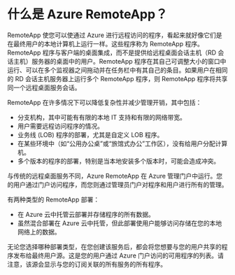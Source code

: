 <properties title="什么是 RemoteApp？" pageTitle="什么是 RemoteApp？" description="了解 RemoteApp。" metaKeywords="" services="" solutions="" documentationCenter="" authors="elizapo"  />
<tags ms.service=""
    ms.date="02/17/2015"
    wacn.date="04/11/2015"
    />

# 什么是 Azure RemoteApp？

RemoteApp 使您可以使通过 Azure 进行远程访问的程序，看起来就好像它们是在最终用户的本地计算机上运行一样。这些程序称为 RemoteApp 程序。RemoteApp 程序与客户端的桌面集成，而不是提供给远程桌面会话主机（RD 会话主机）服务器的桌面中的用户。RemoteApp 程序在其自己可调整大小的窗口中运行、可以在多个监视器之间拖动并在任务栏中有其自己的条目。如果用户在相同的 RD 会话主机服务器上运行多个 RemoteApp 程序，则 RemoteApp 程序将共享同一个远程桌面服务会话。

RemoteApp 在许多情况下可以降低复杂性并减少管理开销，其中包括：

-   分支机构，其中可能有有限的本地 IT 支持和有限的网络带宽。
-   用户需要远程访问程序的情况。
-   业务线 (LOB) 程序的部署，尤其是自定义 LOB 程序。
-   在某些环境中（如“公用办公桌”或“旅馆式办公”工作区），没有给用户分配计算机。
-   多个版本的程序的部署，特别是当本地安装多个版本时，可能会造成冲突。

与传统的远程桌面服务不同，Azure RemoteApp 在 Azure 管理门户中运行。您的用户通过门户访问程序，而您则通过管理员门户对程序和用户进行所有的管理。

有两种类型的 RemoteApp 部署：

-   在 Azure 云中托管云部署并存储程序的所有数据。
-   虽然混合部署在 Azure 云中托管，但此部署使用户能够访问存储在您的本地网络上的数据。

无论您选择哪种部署类型，在您创建该服务后，都会将您想要与您的用户共享的程序发布给最终用户源。这是您的用户通过 Azure 门户访问的可用程序的列表。请注意，该源会显示与您的订阅关联的所有服务的所有程序。

